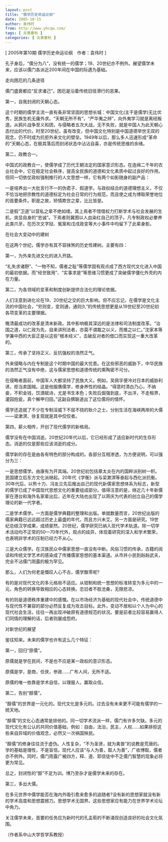 ```yaml
---
layout: post
title: "儒学历史命运论纲"
date: 2005-10-15
author: 袁伟时
from: http://www.yhcqw.com/
tags: [ 炎黄春秋 ]
categories: [ 炎黄春秋 ]
---
```



[ 2005年第10期 儒学历史命运论纲　作者：袁伟时 ]

孔子身后，“儒分为八”，没有统一的儒学；19、20世纪亦不例外。展望儒学未来，应该以儒门各派近200年间在中国的际遇为基础。

走向困厄的几条途径

儒门盛衰都应“反求诸己”。困厄是沿着传统旧径滑行的恶果。

第一，自我封闭的天朝心态。


这个时期的儒学主流一直有条非常坚固的思想长城：中国文化(主干是儒学)无比优秀，民族生机无庸外求。“天朝无所不有”，“严华夷之辨”，向外夷学习就是离经叛道。从鸦片战争至义和团，与侵略者五次大战，无不失败，就是中国人为此天朝心态付出的代价。时至20世纪，虽有改变，但中国文化特别是中国道德举世无双的观念，仍不时成为抗拒外来文化的壁垒。1949年以后，那么多人迅速形成“革命的”天朝心态，在极其落后而封闭状态中沾沾自喜，亦是传统思维的余绪。

第二，政教合一。


中国式的政教合一，使儒学成了历代王朝法定的国家意识形态。在连绵二千年的农业社会中，它在稳定社会秩序，提高全民族的道德和文化素质中起过良好的作用。但同一切依仗政权强制推行的人文思想一样，它有两个如影随身的副产品：


一是培养出一大批言行不一的伪君子、假道学。与政权结合的道德理想主义，不仅不恰当地把宗教性的道德标定为社会日常的行为规范，而且使之成为博取荣誉地位的首要条件。职是之故，矫情欺世之辈，比比皆是。


二是假“卫道”以营私之辈不绝如缕。其上焉者不惜借权力打断学术与社会发展的生机，突显自身的“忠诚”。下焉者则冀图以人血染红自己的顶子。凡专制政权必豢养此类爪牙。在历次文字狱、冤案和戊戌政变等大小事件中均留下了此辈身影。

在社会大变动中的建树

在这两个世纪，儒学亦有其不容抹煞的历史性建树。主要有四：

第一，为外来先进文化的进入开路。


“礼失求诸野”、“一物不知，儒者之耻”等儒学固有观点成了西方现代文化进入中国的最初依据。而“经世致用”、“实事求是”等思维习惯更成了突破儒学僵化外壳的内在力量。

第二，为各领域的变革和制度创新提供合法化的理论依据。


人们注意到进化论在19、20世纪之交的巨大影响。但不应忘记，在儒学是文化主流的中国社会，“穷则变，变则通，通则久”的传统思想更是从19世纪至20世纪初各项变革的主要理据。


晚清最成功的改革是清末新政。其中影响极其深远的是法律和司法制度改革。“治国之道，以仁政为先，自来讲刑法者，亦莫不谓裁之以义，而推之以仁。”沈家本等学兼中西的大臣正是以这些“根本经义”，击破反对者的借口而实现这一重大改革的。

第三，传承了坚持正义、反抗强权的浩然正气。

外来侵略与内在专制是这个时期中国的最大忧患。在这些邪恶的威胁下，中华民族的浩然正气没有中绝，这与儒家思想和道德传统的熏陶密不可分。


在侵略者面前，中国军人大都坚持了民族大义。例如，吴佩孚便冷对日本的威胁利诱，拒当卖国贼。这是他服膺儒学，修身养性的结晶。“得意时清白乃心，不纳妾，不积金钱，饮酒赋诗，尤是书生本色；失败后倔强到底，不出洋，不走租界，灌园抱瓮，真个解甲归田。”这副自撰联道出了这位儒将的情怀。

儒学还造就了不少在专制淫威下不屈不挠的耿介之士。分别生活在海峡两岸的大儒——梁漱溟、徐复观就是其中佼佼者。

第四，薪火相传，开创了现代儒学的新格局。

儒学没有在中国消逝。20世纪20年代以后，它已经形成了适应新时代的生存形态。消逝的仅是那些应该消逝的成分。

儒学新的存在是由各有特色的部分构成的。各部分互相渗透，为方便说明，可以强分为三：


一是思想儒学。由康有为开其端。20世纪初包括章太炎在内的国粹派别树一帜。民国建立后东方文化派继起。20年代《学衡》派与梁漱溟等奋起与西化派抗衡。30年代后，以熊十力、冯友兰先后推出自己的现代新儒家思想体系为标志，新型的儒学已成了中国现代思想文化的重要组成部分。值得注意的是，继近几十年新儒家在港台和海外名家辈出后，近年在大陆也出现了以蒋庆为代表的创立自己的儒学理论的新一代学者。


二是学术儒学。一方面是儒学典籍的整理和出版。单就数量而言，20世纪出版的儒家典籍已远远超过历史上最盛的年代，而且方兴未艾。另一方面是研究。19世纪总结汉学成果，成绩斐然。20世纪，儒学研究已纳入现代学术轨道。除一切学术活动均不正常的50—70年代外，观点的歧异，体现着研究的深入和学术繁荣，也表明非学术的压制已经力不从心。


三是大众儒学。在汉族民众中儒家思想一直没有中断。风俗习惯的传承，古籍的阅读和传统文学艺术的感染成了传播儒家思想的基本渠道。从市井小民到赳赳武夫，完全不沾儒门雨露的极为罕见。

那么，人们为何老是慨叹人心不古，儒学飘零呢?

有的是对现代文化的多元格局不适应。从钳制和统一思想的标准转变为多元中的一元，角色的转换导致相应的心态转换。恋旧者不胜沧桑，无限悲凉。


有的则是道德秩序重建中的感慨。在以市场经济为基础的现代社会中，传统道德中与现代性不兼容的部分必然反复成为攻击目标。此外，变动不居和以个人为中心的现代社会生活，往往一再出现冲破原有道德规范的状况。要是前者比较容易赢得人们同情的理解的话，后者则屡成怨府。

对新世纪的展望

鉴往知来。未来的儒学也许有这么几个特征：

第一，回归“原儒”。

原儒就是学在民间，不是也不应是某一政权的意识形态。

原儒是学，是商，任侠，参政……广布人间，无所不适。

原儒的唯一依靠是学术自信，以理服人，赢取众信。

第二，告别“醇儒”。

“醇儒”的世界是一元化的。现代文化是多元的。过去没有未来更不可能有儒学的一统天地。


“醇儒”的文化心态通常是排他的。同一切学术流派一样，儒门有许多欠缺。多元的现代文化有公认的共同价值基础，例如：自由，法治，民主，人权……如果排拒这些来自异域的价值观念，必然又一次祸国殃民。


“醇儒”的修身往往流于虚伪。人性复杂，“不为圣贤，就为禽兽”的说教是荒唐的。学的基础是理性，不是盲信。现代人应该“与人为善，取人为善”，广收博取，儒者亦不例外。同时，儒门雨露广被四方，释、道、耶信徒中不乏儒门智慧的现象必将更为常见。

总之，封闭性的“醇”不足为训。博乃至杂才是儒学未来的存在。

第三，多出大儒。

在多元世界中儒学能否在海内外吸引愈来愈多的追随者?没有新的思想家就没有新的学术高度和思想震撼力。思想学术无国界。这些思想家应有能力在世界学术论坛中角力。

关注儒学未来，首要的任务应为新时代的孔孟荀的不断涌现创造良好的社会文化氛围。

（作者系中山大学哲学系教授）


